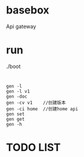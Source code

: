 # basebox
Api gateway

# run
./boot

#
```
gen -l 
gen -l v1
gen -doc 
gen -cv v1    //创建版本
gen -ci home  //创建home api
gen set
gen get 
gen -h

```

# TODO LIST
 

